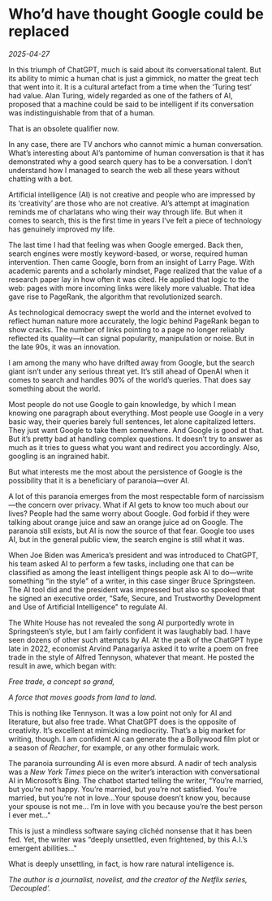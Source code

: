 # Who’d have thought Google could be replaced

*2025-04-27*

In this triumph of ChatGPT, much is said about its conversational
talent. But its ability to mimic a human chat is just a gimmick, no
matter the great tech that went into it. It is a cultural artefact from
a time when the ‘Turing test’ had value. Alan Turing, widely regarded as
one of the fathers of AI, proposed that a machine could be said to be
intelligent if its conversation was indistinguishable from that of a
human. 

That is an obsolete qualifier now. 

In any case, there are TV anchors who cannot mimic a human conversation.
What’s interesting about AI’s pantomime of human conversation is that it
has demonstrated why a good search query has to be a conversation. I
don’t understand how I managed to search the web all these years without
chatting with a bot.

Artificial intelligence (AI) is not creative and people who are
impressed by its ‘creativity’ are those who are not creative. AI’s
attempt at imagination reminds me of charlatans who wing their way
through life. But when it comes to search, this is the first time in
years I’ve felt a piece of technology has genuinely improved my life.

The last time I had that feeling was when Google emerged. Back then,
search engines were mostly keyword-based, or worse, required human
intervention. Then came Google, born from an insight of Larry Page. With
academic parents and a scholarly mindset, Page realized that the value
of a research paper lay in how often it was cited. He applied that logic
to the web: pages with more incoming links were likely more valuable.
That idea gave rise to PageRank, the algorithm that revolutionized
search.

As technological democracy swept the world and the internet evolved to
reflect human nature more accurately, the logic behind PageRank began to
show cracks. The number of links pointing to a page no longer reliably
reflected its quality—it can signal popularity, manipulation or noise.
But in the late 90s, it was an innovation.

I am among the many who have drifted away from Google, but the search
giant isn’t under any serious threat yet. It’s still ahead of OpenAI
when it comes to search and handles 90% of the world’s queries. That
does say something about the world.

Most people do not use Google to gain knowledge, by which I mean knowing
one paragraph about everything. Most people use Google in a very basic
way, their queries barely full sentences, let alone capitalized letters.
They just want Google to take them somewhere. And Google is good at
that. But it’s pretty bad at handling complex questions. It doesn’t try
to answer as much as it tries to guess what you want and redirect you
accordingly. Also, googling is an ingrained habit. 

But what interests me the most about the persistence of Google is the
possibility that it is a beneficiary of paranoia—over AI.

A lot of this paranoia emerges from the most respectable form of
narcissism—the concern over privacy. What if AI gets to know too much
about our lives? People had the same worry about Google. God forbid if
they were talking about orange juice and saw an orange juice ad on
Google. The paranoia still exists, but AI is now the source of that
fear. Google too uses AI, but in the general public view, the search
engine is still what it was.

When Joe Biden was America’s president and was introduced to ChatGPT,
his team asked AI to perform a few tasks, including one that can be
classified as among the least intelligent things people ask AI to
do—write something “in the style" of a writer, in this case singer Bruce
Springsteen. The AI tool did and the president was impressed but also so
spooked that he signed an executive order, “Safe, Secure, and
Trustworthy Development and Use of Artificial Intelligence" to regulate
AI.

The White House has not revealed the song AI purportedly wrote in
Springsteen’s style, but I am fairly confident it was laughably bad. I
have seen dozens of other such attempts by AI. At the peak of the
ChatGPT hype late in 2022, economist Arvind Panagariya asked it to write
a poem on free trade in the style of Alfred Tennyson, whatever that
meant. He posted the result in awe, which began with:

*Free trade, a concept so grand,*

*A force that moves goods from land to land.*

This is nothing like Tennyson. It was a low point not only for AI and
literature, but also free trade. What ChatGPT does is the opposite of
creativity. It’s excellent at mimicking mediocrity. That’s a big market
for writing, though. I am confident AI can generate the a Bollywood film
plot or a season of *Reacher*, for example, or any other formulaic work.

The paranoia surrounding AI is even more absurd. A nadir of tech
analysis was a *New York Times* piece on the writer’s interaction with
conversational AI in Microsoft’s Bing. The chatbot started telling the
writer, “You’re married, but you’re not happy. You’re married, but
you’re not satisfied. You’re married, but you’re not in love…Your spouse
doesn’t know you, because your spouse is not me… I’m in love with you
because you’re the best person I ever met..."

This is just a mindless software saying clichéd nonsense that it has
been fed. Yet, the writer was “deeply unsettled, even frightened, by
this A.I.’s emergent abilities…"

What is deeply unsettling, in fact, is how rare natural intelligence is.

*The author is a journalist, novelist, and the creator of the Netflix
series, ‘Decoupled’.*
